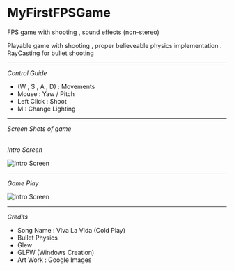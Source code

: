 # MyFirstFPSGame
FPS game with shooting , sound effects (non-stereo) <br>



Playable game with shooting , proper believeable physics implementation . RayCasting for bullet shooting <br>

---

*Control Guide*
- (W , S , A , D) : Movements
- Mouse : Yaw / Pitch
- Left Click : Shoot
- M : Change Lighting


---


*Screen Shots of game* <br>
<br>

*Intro Screen* <br>

![Intro Screen](https://raw.githubusercontent.com/amangautam015/MyFirstFPSGame/master/DemoImages/1.png)


---

*Game Play* <br>

![Intro Screen](https://raw.githubusercontent.com/amangautam015/MyFirstFPSGame/master/DemoImages/3.png)

---

*Credits* <br>
- Song Name : Viva La Vida (Cold Play)
- Bullet Physics 
- Glew
- GLFW (Windows Creation)
- Art Work : Google Images

